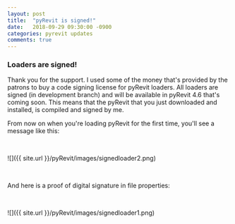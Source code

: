 ```yaml
---
layout: post
title:  "pyRevit is signed!"
date:   2018-09-29 09:30:00 -0900
categories: pyrevit updates
comments: true
---
```


### Loaders are signed!

Thank you for the support. I used some of the money that's provided by the patrons to buy a code signing license for pyRevit loaders. All loaders are signed (in development branch) and will be available in pyRevit 4.6 that's coming soon. This means that the pyRevit that you just downloaded and installed, is compiled and signed by me.

From now on when you're loading pyRevit for the first time, you'll see a message like this:

&nbsp;

![]({{ site.url }}/pyRevit/images/signedloader2.png)

&nbsp;

And here is a proof of digital signature in file properties:

&nbsp;

![]({{ site.url }}/pyRevit/images/signedloader1.png)
